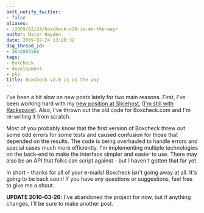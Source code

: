 ```yaml
---
aktt_notify_twitter:
- false
aliases:
- /2009/02/24/boxcheck-v20-is-on-the-way/
author: Major Hayden
date: 2009-02-24 13:20:32
dsq_thread_id:
- 3642805568
tags:
- boxcheck
- development
- php
title: Boxcheck v2.0 is on the way
---
```


I've been a bit slow on new posts lately for two main reasons. First, I've been working hard with my [new position at Slicehost][2], ([I'm still with Rackspace][3]). Also, I've thrown out the old code for Boxcheck.com and I'm re-writing it from scratch.

Most of you probably know that the first version of Boxcheck threw out some odd errors for some tests and caused confusion for those that depended on the results. The code is being overhauled to handle errors and special cases much more efficiently. I'm implementing multiple technologies on the back-end to make the interface simpler and easier to use. There may also be an API that folks can script against - but I haven't gotten that far yet.

In short - thanks for all of your e-mails! Boxcheck isn't going away at all. It's going to be back soon! If you have any questions or suggestions, feel free to give me a shout.

**UPDATE 2010-03-26:** I've abandoned the project for now, but if anything changes, I'll be sure to make another post.

 [1]: http://boxcheck.com/
 [2]: http://www.slicehost.com/articles/2009/2/23/it-s-getting-crowded-in-here
 [3]: http://www.slicehost.com/articles/2008/10/22/big-news-today